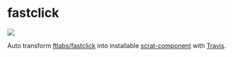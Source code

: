 fastclick
=========

![](https://travis-ci.org/scrat-team/fastclick.svg?branch=master)

Auto transform [ftlabs/fastclick](https://github.com/ftlabs/fastclick) into installable [scrat-component](https://github.com/scrat-team) with [Travis](https://travis-ci.org/).

